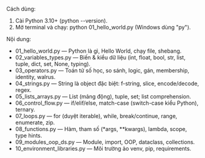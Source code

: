 Cách dùng:

1. Cài Python 3.10+ (python --version).
2. Mở terminal và chạy: python 01_hello_world.py (Windows dùng "py").

Nội dung:

- 01_hello_world.py — Python là gì, Hello World, chạy file, shebang.
- 02_variables_types.py — Biến & kiểu dữ liệu (int, float, bool, str, list, tuple, dict, set, None, typing).
- 03_operators.py — Toán tử số học, so sánh, logic, gán, membership, identity, walrus.
- 04_strings.py — String là object đặc biệt: f-string, slice, encode/decode, regex.
- 05_lists_arrays.py — List (mảng động), tuple, set; list comprehension.
- 06_control_flow.py — if/elif/else, match-case (switch-case kiểu Python), ternary.
- 07_loops.py — for (duyệt iterable), while, break/continue, range, enumerate, zip.
- 08_functions.py — Hàm, tham số (*args, **kwargs), lambda, scope, type hints.
- 09_modules_oop_ds.py — Module, import, OOP, dataclass, collections.
- 10_environment_libraries.py — Môi trường ảo venv, pip, requirements.
